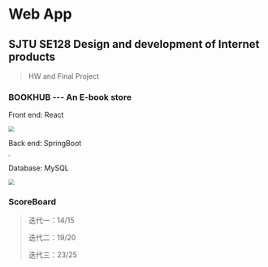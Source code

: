 # Web App
## SJTU SE128 Design and development of Internet products
> HW and Final Project

### BOOKHUB --- An E-book store

Front end: React

<img src="https://ss2.bdstatic.com/70cFvnSh_Q1YnxGkpoWK1HF6hhy/it/u=1887081804,2705256642&fm=26&gp=0.jpg" style="zoom:70%;" />

Back end: SpringBoot

<img src="https://gimg2.baidu.com/image_search/src=http%3A%2F%2Ftx-free-imgs.acfun.cn%2Fo_1e04p7lqd11jrfn115ub112h11er0.jpeg%3Fimageslim&refer=http%3A%2F%2Ftx-free-imgs.acfun.cn&app=2002&size=f9999,10000&q=a80&n=0&g=0n&fmt=jpeg?sec=1626158946&t=105242b5c1e57dbbcfe548a686942da5" style="zoom:20%;" />

Database: MySQL

<img src="https://ss3.bdstatic.com/70cFv8Sh_Q1YnxGkpoWK1HF6hhy/it/u=245030810,3421413217&fm=26&gp=0.jpg" style="zoom:70%;" />

### ScoreBoard

> 迭代一：14/15
>
> 迭代二：19/20
>
> 迭代三：23/25

